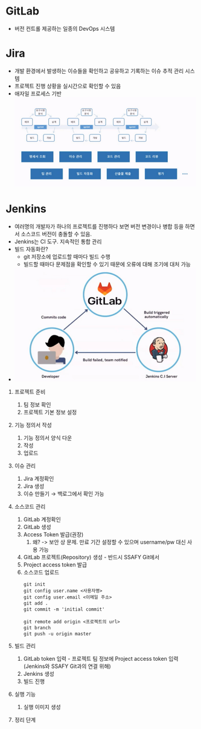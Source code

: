 # GitLab
- 버전 컨트롤 제공하는 일종의 DevOps 시스템

# Jira
- 개발 환경에서 발생하는 이슈들을 확인하고 공유하고 기록하는 이슈 추적 관리 시스템
- 프로젝트 진행 상황을 실시간으로 확인할 수 있음
- 애자일 프로세스 기반
![alt text](image.png)
# Jenkins
- 여러명의 개발자가 하나의 프로젝트를 진행하다 보면 버전 변경이나 병합 등을 하면서 소스코드 버전이 충돌할 수 있음.
- Jenkins는 CI 도구. 지속적인 통합 관리
- 빌드 자동화란?
  - git 저장소에 업로드할 때마다 빌드 수행
  - 빌드할 때마다 문제점을 확인할 수 있기 때문에 오류에 대해 조기에 대처 가능
- ![alt text](image-1.png)


1. 프로젝트 준비
   1. 팀 정보 확인
   2. 프로젝트 기본 정보 설정
2. 기능 정의서 작성
   1. 기능 정의서 양식 다운
   2. 작성
   3. 업로드
3. 이슈 관리
   1. Jira 계정확인
   2. Jira 생성
   3. 이슈 만들기 → 백로그에서 확인 가능
4. 소스코드 관리
   1. GitLab 계정확인
   2. GitLab 생성
   3. Access Token 발급(권장)
      1. 왜? -> 보안 상 문제. 만료 기간 설정할 수 있으며 username/pw 대신 사용 가능
   4. GitLab 프로젝트(Repository) 생성 - 반드시 SSAFY Git에서
   5. Project access token 발급
   6. 소스코드 업로드
        ```
        git init
        git config user.name <사용자명>
        git config user.email <이메일 주소>
        git add .
        git commit -m 'initial commit'

        git remote add origin <프로젝트의 url>
        git branch
        git push -u origin master
        ```
5. 빌드 관리
   1. GitLab token 입력 - 프로젝트 팀 정보에 Project access token 입력(Jenkins와 SSAFY Git과의 연결 위해)
   2. Jenkins 생성
   3. 빌드 진행
6. 실행 기능
   1. 실행 이미지 생성

7. 정리 단계


